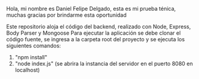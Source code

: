 Hola, mi nombre es Daniel Felipe Delgado, esta es mi prueba ténica, muchas gracias por brindarme esta oportunidad

Este repositorio aloja el código del backend, realizado con Node, Express, Body Parser y Mongoose
Para ejecutar la aplicación se debe clonar el código fuente, se ingresa a la carpeta root del proyecto y se ejecuta los siguientes comandos:

   1. "npm install"
   2. "node index.js" (se abrira la instancia del servidor en el puerto 8080 en localhost)

